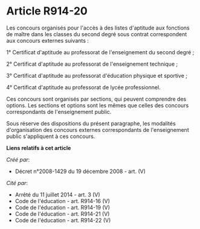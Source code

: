 # Article R914-20

Les concours organisés pour l'accès à des listes d'aptitude aux fonctions de  maître dans les classes du second degré sous
contrat correspondent aux concours  externes suivants :

1° Certificat d'aptitude au professorat de  l'enseignement du second degré ;

2° Certificat d'aptitude au  professorat de l'enseignement technique ;

3° Certificat  d'aptitude au professorat d'éducation physique et sportive ;

4° Certificat d'aptitude au professorat de lycée  professionnel.

Ces concours sont organisés par sections, qui  peuvent comprendre des options. Les sections et options sont les mêmes que
celles des concours correspondants de l'enseignement public.

Sous réserve des dispositions du présent paragraphe, les modalités  d'organisation des concours externes correspondants de
l'enseignement public  s'appliquent à ces concours.

**Liens relatifs à cet article**

_Créé par_:

  - Décret n°2008-1429 du 19 décembre 2008 - art. (V)

_Cité par_:

  - Arrêté du 11 juillet 2014 - art. 3 (V)
  - Code de l'éducation - art. R914-16 (V)
  - Code de l'éducation - art. R914-19 (V)
  - Code de l'éducation - art. R914-21 (V)
  - Code de l'éducation - art. R914-22 (V)
